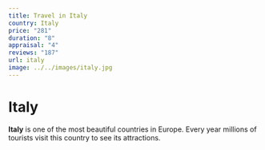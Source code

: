```yaml
---
title: Travel in Italy
country: Italy
price: "281"
duration: "8"
appraisal: "4"
reviews: "187"
url: italy
image: ../../images/italy.jpg
---
```


# Italy

**Italy** is one of the most beautiful countries in Europe. Every year millions of tourists visit this country to see its attractions.
